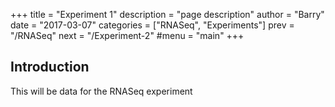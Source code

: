 +++
title = "Experiment 1"
description = "page description"
author = "Barry"
date = "2017-03-07"
categories = ["RNASeq", "Experiments"]
prev = "/RNASeq"
next = "/Experiment-2"
#menu = "main"
+++
## Introduction

This will be data for the RNASeq experiment
